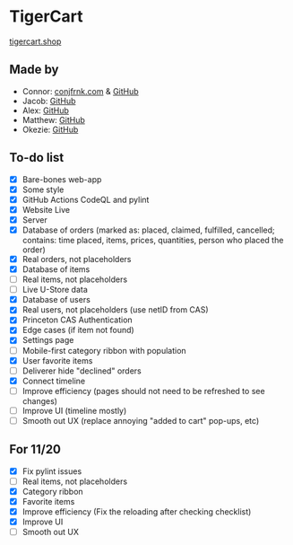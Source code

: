 # TigerCart

[tigercart.shop](https://tigercart.shop)

## Made by

- Connor: [conjfrnk.com](https://conjfrnk.com) & [GitHub](https://github.com/conjfrnk)
- Jacob: [GitHub](https://github.com/jacobdavis3)
- Alex: [GitHub](https://github.com/AlexDelistathis)
- Matthew: [GitHub](https://github.com/mattzhang80)
- Okezie: [GitHub](https://github.com/oaken-one)

## To-do list

- [X] Bare-bones web-app
- [X] Some style
- [X] GitHub Actions CodeQL and pylint
- [X] Website Live
- [X] Server
- [X] Database of orders (marked as: placed, claimed, fulfilled, cancelled; contains: time placed, items, prices, quantities, person who placed the order)
- [X] Real orders, not placeholders
- [X] Database of items
- [ ] Real items, not placeholders
- [ ] Live U-Store data
- [X] Database of users
- [X] Real users, not placeholders (use netID from CAS)
- [X] Princeton CAS Authentication
- [X] Edge cases (if item not found)
- [X] Settings page
- [ ] Mobile-first category ribbon with population
- [X] User favorite items
- [ ] Deliverer hide "declined" orders
- [X] Connect timeline
- [ ] Improve efficiency (pages should not need to be refreshed to see changes)
- [ ] Improve UI (timeline mostly)
- [ ] Smooth out UX (replace annoying "added to cart" pop-ups, etc)

## For 11/20

- [X] Fix pylint issues
- [ ] Real items, not placeholders
- [X] Category ribbon
- [X] Favorite items
- [X] Improve efficiency (Fix the reloading after checking checklist)
- [X] Improve UI
- [ ] Smooth out UX
